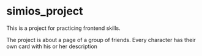 # simios_project
This is a project for practicing frontend skills. 

The project is about a page of a group of friends. Every character has their own card with his or her description
